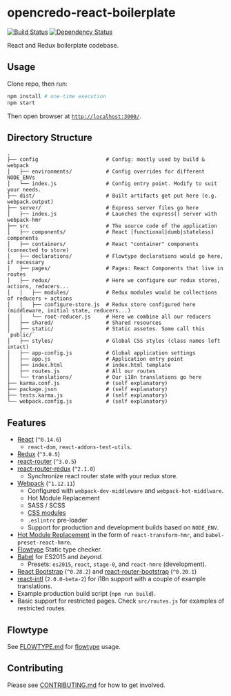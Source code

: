 # opencredo-react-boilerplate

[![Build Status](https://travis-ci.org/opencredo/opencredo-react-boilerplate.svg?branch=master)](https://travis-ci.org/opencredo/opencredo-react-boilerplate)
[![Dependency Status](https://david-dm.org/opencredo/opencredo-react-boilerplate.svg)](https://david-dm.org/opencredo/opencredo-react-boilerplate)

React and Redux boilerplate codebase.

## Usage

Clone repo, then run:

``` sh
npm install # one-time execution
npm start
```

Then open browser at [`http://localhost:3000/`](http://localhost:3000/).

## Directory Structure
```
.
├── config                      # Config: mostly used by build & webpack
│   ├── environments/           # Config overrides for different NODE_ENVs
│   └── index.js                # Config entry point. Modify to suit your needs.
├── dist/                       # Built artifacts get put here (e.g. webpack.output)
├── server/                     # Express server files go here
│   ├── index.js                # Launches the express() server with webpack-hmr
├── src                         # The source code of the application
│   ├── components/             # React [functional|dumb|stateless] components
│   ├── containers/             # React "container" components (connected to store)
│   ├── declarations/           # Flowtype declarations would go here, if necessary
│   ├── pages/                  # Pages: React Components that live in routes
│   ├── redux/                  # Here we configure our redux stores, actions, reducers...
│   │   ├── modules/            # Redux modules would be collections of reducers + actions
│   │   ├── configure-store.js  # Redux store configured here (middleware, initial state, reducers...)
│   │   └── root-reducer.js     # Here we combine all our reducers
│   ├── shared/                 # Shared resources
│   ├── static/                 # Static assetes. Some call this `public/`
│   ├── styles/                 # Global CSS styles (class names left intact)
│   ├── app-config.js           # Global application settings
│   ├── app.js                  # Application entry point
│   ├── index.html              # index.html template
│   ├── routes.js               # All our routes
│   └── translations/           # Our i18n translations go here
├── karma.conf.js               # (self explanatory)
├── package.json                # (self explanatory)
├── tests.karma.js              # (self explanatory)
└── webpack.config.js           # (self explanatory)
```
## Features

* [React](https://facebook.github.io/react/) (`^0.14.6`)
  - `react-dom`, `react-addons-test-utils`.
* [Redux](http://rackt.org/redux/) (`^3.0.5`)
* [react-router](https://github.com/rackt/react-router) (`^3.0.5`)
* [react-router-redux](https://github.com/rackt/react-router-redux) (`^2.1.0`)
  - Synchronize react router state with your redux store.
* [Webpack](https://webpack.github.io) (`^1.12.11`)
  - Configured with `webpack-dev-middleware` and `webpack-hot-middlware`.
  - Hot Module Replacement
  - SASS / SCSS
  - [CSS modules](https://github.com/css-modules/css-modules)
  - `.eslintrc` pre-loader
  - Support for production and development builds based on `NODE_ENV`.
* [Hot Module Replacement](https://github.com/gaearon/react-transform-hmr) in the form of `react-transform-hmr`, and `babel-preset-react-hmre`.
* [Flowtype](http://flowtype.org) Static type checker.
* [Babel](https://babeljs.io) for ES2015 and _beyond_.
  - Presets: `es2015`, `react`, `stage-0`, and `react-hmre` (development).
* [React Bootstrap](https://react-bootstrap.github.io) (`^0.28.2`) and [react-router-bootstrap](https://github.com/react-bootstrap/react-router-bootstrap) (`^0.20.1`)
* [react-intl](https://github.com/yahoo/react-intl/) (`2.0.0-beta-2`) for i18n support with a couple of example translations.
* Example production build script (`npm run build`).
* Basic support for restricted pages. Check `src/routes.js` for examples of restricted routes.

## Flowtype

See [FLOWTYPE.md](./FLOWTYPE.md) for [flowtype](http://flowtype.org/) usage.

## Contributing

Please see [CONTRIBUTING.md](./CONTRIBUTING.md) for how to get involved.
